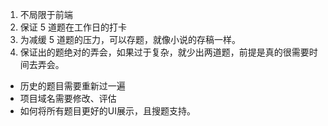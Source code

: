 1. 不局限于前端
2. 保证 5 道题在工作日的打卡
3. 为减缓 5 道题的压力，可以存题，就像小说的存稿一样。
4. 保证出的题绝对的弄会，如果过于复杂，就少出两道题，前提是真的很需要时间去弄会。

- 历史的题目需要重新过一遍
- 项目域名需要修改、评估
- 如何将所有题目更好的UI展示，且搜题支持。
